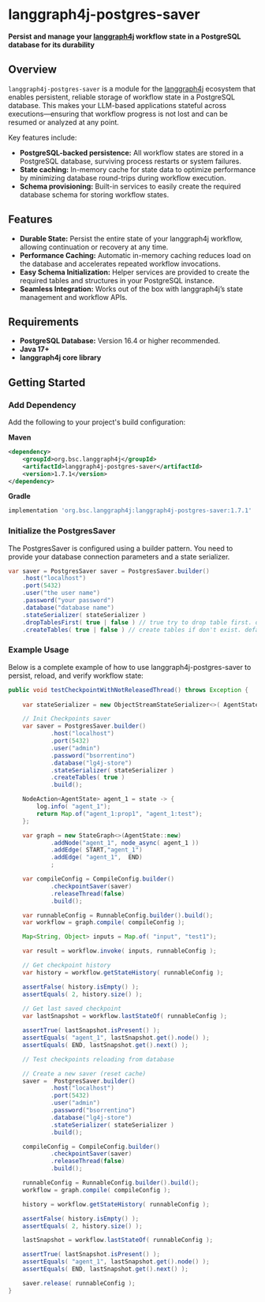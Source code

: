 # langgraph4j-postgres-saver

**Persist and manage your [langgraph4j](https://github.com/langgraph4j/langgraph4j) workflow state in a PostgreSQL database for its durability**

## Overview

`langgraph4j-postgres-saver` is a module for the [langgraph4j](https://github.com/langgraph4j/langgraph4j) ecosystem that enables persistent, reliable storage of workflow state in a PostgreSQL database. This makes your LLM-based applications stateful across executions—ensuring that workflow progress is not lost and can be resumed or analyzed at any point.

Key features include:
- **PostgreSQL-backed persistence:** All workflow states are stored in a PostgreSQL database, surviving process restarts or system failures.
- **State caching:** In-memory cache for state data to optimize performance by minimizing database round-trips during workflow execution.
- **Schema provisioning:** Built-in services to easily create the required database schema for storing workflow states.

## Features

- **Durable State:** Persist the entire state of your langgraph4j workflow, allowing continuation or recovery at any time.
- **Performance Caching:** Automatic in-memory caching reduces load on the database and accelerates repeated workflow invocations.
- **Easy Schema Initialization:** Helper services are provided to create the required tables and structures in your PostgreSQL instance.
- **Seamless Integration:** Works out of the box with langgraph4j’s state management and workflow APIs.

## Requirements

- **PostgreSQL Database:** Version 16.4 or higher recommended.
- **Java 17+**
- **langgraph4j core library**

## Getting Started

### Add Dependency

Add the following to your project's build configuration:

**Maven**
```xml
<dependency>
    <groupId>org.bsc.langgraph4j</groupId>
    <artifactId>langgraph4j-postgres-saver</artifactId>
    <version>1.7.1</version>
</dependency>
```

**Gradle**
```gradle
implementation 'org.bsc.langgraph4j:langgraph4j-postgres-saver:1.7.1'
```

### Initialize the PostgresSaver

The PostgresSaver is configured using a builder pattern. You need to provide your database connection parameters and a state serializer.

```java
var saver = PostgresSaver saver = PostgresSaver.builder()
    .host("localhost")
    .port(5432)
    .user("the user name")
    .password("your password")
    .database("database name")
    .stateSerializer( stateSerializer )
    .dropTablesFirst( true | false ) // true try to drop table first. default is false
    .createTables( true | false ) // create tables if don't exist. default is false except if dropTablesFirst = true
```

### Example Usage

Below is a complete example of how to use langgraph4j-postgres-saver to persist, reload, and verify workflow state:

```java
public void testCheckpointWithNotReleasedThread() throws Exception {
    
    var stateSerializer = new ObjectStreamStateSerializer<>( AgentState::new );

    // Init Checkpoints saver
    var saver = PostgresSaver.builder()
            .host("localhost")
            .port(5432)
            .user("admin")
            .password("bsorrentino")
            .database("lg4j-store")
            .stateSerializer( stateSerializer )
            .createTables( true )
            .build();

    NodeAction<AgentState> agent_1 = state -> {
        log.info( "agent_1");
        return Map.of("agent_1:prop1", "agent_1:test");
    };

    var graph = new StateGraph<>(AgentState::new)
            .addNode("agent_1", node_async( agent_1 ))
            .addEdge( START,"agent_1")
            .addEdge( "agent_1",  END)
            ;

    var compileConfig = CompileConfig.builder()
            .checkpointSaver(saver)
            .releaseThread(false)
            .build();

    var runnableConfig = RunnableConfig.builder().build();
    var workflow = graph.compile( compileConfig );

    Map<String, Object> inputs = Map.of( "input", "test1");

    var result = workflow.invoke( inputs, runnableConfig );

    // Get checkpoint history
    var history = workflow.getStateHistory( runnableConfig ); 

    assertFalse( history.isEmpty() );
    assertEquals( 2, history.size() );
    
    // Get last saved checkpoint
    var lastSnapshot = workflow.lastStateOf( runnableConfig );

    assertTrue( lastSnapshot.isPresent() );
    assertEquals( "agent_1", lastSnapshot.get().node() );
    assertEquals( END, lastSnapshot.get().next() );

    // Test checkpoints reloading from database

    // Create a new saver (reset cache)
    saver =  PostgresSaver.builder()
            .host("localhost")
            .port(5432)
            .user("admin")
            .password("bsorrentino")
            .database("lg4j-store")
            .stateSerializer( stateSerializer )
            .build();

    compileConfig = CompileConfig.builder()
            .checkpointSaver(saver)
            .releaseThread(false)
            .build();

    runnableConfig = RunnableConfig.builder().build();
    workflow = graph.compile( compileConfig );

    history = workflow.getStateHistory( runnableConfig );

    assertFalse( history.isEmpty() );
    assertEquals( 2, history.size() );

    lastSnapshot = workflow.lastStateOf( runnableConfig );

    assertTrue( lastSnapshot.isPresent() );
    assertEquals( "agent_1", lastSnapshot.get().node() );
    assertEquals( END, lastSnapshot.get().next() );

    saver.release( runnableConfig );
}
```
